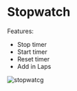 # Stopwatch

Features:

- Stop timer
- Start timer
- Reset timer
- Add in Laps

<img src="" alt="stopwatcg">

